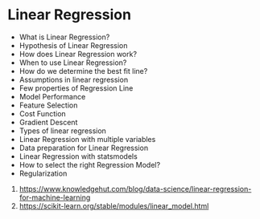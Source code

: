 # Linear Regression
* What is Linear Regression?
* Hypothesis of Linear Regression
* How does Linear Regression work?
* When to use Linear Regression?
* How do we determine the best fit line?
* Assumptions in linear regression
* Few properties of Regression Line
* Model Performance
* Feature Selection
* Cost Function
* Gradient Descent
* Types of linear regression
* Linear Regression with multiple variables
* Data preparation for Linear Regression
* Linear Regression with statsmodels
* How to select the right Regression Model?
* Regularization



1. https://www.knowledgehut.com/blog/data-science/linear-regression-for-machine-learning
2. https://scikit-learn.org/stable/modules/linear_model.html
